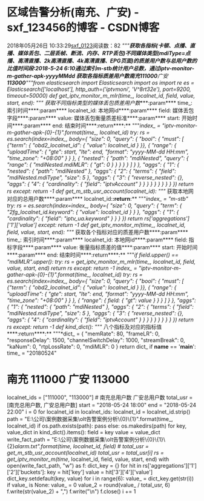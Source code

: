 # 区域告警分析(南充、广安) - sxf_123456的博客 - CSDN博客
2018年05月26日 10:33:29[sxf_0123](https://me.csdn.net/sxf_123456)阅读数：82
*"""**获取各指标(卡顿、点播、直播、媒体丢包、**二层丢帧、断流、内存、RTP丢包)**不同媒体类型(mdiType=点播、高清直播、**2k高清直播、4k高清直播、EPG页面)的质差用户数与总用户数的比值**时间段:2018-5-24 6:10**通过索引m-stb统计用户总数，**通过iptv-monitor-m-gather-apk-yyyyMMdd 获取各指标质差用户数**南充**111000**广安**113000**"""*from elasticsearch import Elasticsearch
import os
import re
es = Elasticsearch(['localhost'], http_auth=('iptvmoni', 'V^8rt32e'), port=9200, timeout=50000)
def get_iptv_monitor_m_mlr(time_, localnet_id, field, value, start, end):
    *"""**    获取不同指标类型的媒体丢包质差用户数****:param**** time_: 索引时间****:param**** localnet_id: 本地网id****:param**** field: 媒体丢包字段****:param**** value: 媒体丢包衡量质差标准****:param**** start: 开始时间****:param**** end:  结束时间****:return****:**    """*index_ = "iptv-monitor-m-gather-apk-{0}-{1}".format(time_, localnet_id)
    try:
        rs = es.search(index=index_, body={
            "size": 0,
"query": {
                "bool": {
                    "must": [
                        {"term": {
                            "obd2_localnet_id": {
                                "value": localnet_id
                            }
                        }},
{
                            "range": {
                                "uploadTime": {
                                    "gte": start,
"lte": end,
"format": "yyyy-MM-dd HH:mm",
"time_zone": "+08:00"
}
                            }
                        },
{
                            "nested": {
                                "path": "mdiNested",
"query": {
                                    "range": {
                                        "mdiNested.mdiMLR": {
                                            "gt": 0
}
                                    }
                                }
                            }
                        }
                    ]
                }
            },
"aggs": {
                "1": {
                    "nested": {
                        "path": "mdiNested"
},
"aggs": {
                        "2": {
                            "terms": {
                                "field": "mdiNested.mdiType",
"size": 5
},
"aggs": {
                                "3": {
                                    "reverse_nested": {},
"aggs": {
                                        "4": {
                                            "cardinality": {
                                                "field": "iptvAccount"
}
                                        }
                                    }
                                }
                            }
                        }
                    }
                }
            }
        })
        return rs
    except:
        return -1
def get_m_stb_usr_account(localnet_id):
    *"""**    获取本地网对应的总用户数****:param**** localnet_id:****:return****:**    """*index_ = "m-stb"
try:
        rs = es.search(index=index_, body={
            "size": 0,
"query": {
                "term": {
                    "2fg_localnet_id.keyword": {
                        "value": localnet_id
                    }
                }
            },
"aggs": {
                "1": {
                    "cardinality": {
                        "field": "iptv_ua.keyword"
}
                }
            }
        })
        return rs['aggregations']['1']['value']
    except:
        return -1
def get_iptv_monitor_m(time_, localnet_id, field, value, start, end):
    *"""**    获取各个指标对应的质差用户数****:param**** time_: 索引时间****:param**** localnet_id:  本地网id****:param**** field:  指标字段****:param**** value:  衡量指标质差的值****:param**** start: 开始时间****:param**** end:  结束时间****:return****:**    """*if field.upper() == "mdiMLR".upper():
        try:
            rs = get_iptv_monitor_m_mlr(time_, localnet_id, field, value, start, end)
            return rs
        except:
            return -1
index_ = "iptv-monitor-m-gather-apk-{0}-{1}".format(time_, localnet_id)
    try:
        rs = es.search(index=index_, body={
            "size": 0,
"query": {
                "bool": {
                    "must": [
                        {"term": {
                            "obd2_localnet_id": {
                                "value": localnet_id
                            }
                        }},
{
                            "range": {
                                "uploadTime": {
                                    "gte": start,
"lte": end,
"format": "yyyy-MM-dd HH:mm",
"time_zone": "+08:00"
}
                            }
                        },
{
                            "range": {
                                field: {
                                    "gt": value
                                }
                            }
                        }
                    ]
                }
            },
"aggs": {
                "1": {
                    "nested": {
                        "path": "mdiNested"
},
"aggs": {
                        "2": {
                            "terms": {
                                "field": "mdiNested.mdiType",
"size": 5
},
"aggs": {
                                "3": {
                                    "reverse_nested": {},
"aggs": {
                                        "4": {
                                            "cardinality": {
                                                "field": "iptvAccount"
}
                                        }
                                    }
                                }
                            }
                        }
                    }
                }
            }
        })
        return rs
    except:
        return -1
def kind_dict():
    *"""**    八个指标及对应的指标值****:return****:**    """*dict_ = {
        "memRate": 80,
"frameLR": 0,
"responseDelay": 1500,
"channelSwitchDelay": 1000,
"streamBreak": 0,
"kaNum": 0,
"rtpLossRate": 0,
"mdiMLR": 0
}
    return dict_
if __name__ == '__main__':
    time_ = "20180524"
# 南充 111000 广安 113000
localnet_ids = ["111000", "113000"]
    # 南充总用户数 广安总用户数
total_usr = [南充总用户数, 广安总用户数]
    start = "2018-05-24 18:00"
end = "2018-05-24 22:00"
i = 0
for localnet_id in localnet_ids:
        localnet_id = localnet_id.strip()
        path = "E:\\公司\\案例数据采集\\olt告警案例分析\\{0}\\{1}".format(time_, localnet_id)
        if os.path.exists(path):
            pass
        else:
            os.makedirs(path)
        for key, value_dict in kind_dict().items():
            field = key
            value = value_dict
            write_fact_path = "E:\\公司\\案例数据采集\\olt告警案例分析\\{0}\\{1}\\{2}__alarm.txt".format(time_, localnet_id, field)
            # total_usr = get_m_stb_usr_account(localnet_id)
total_usr = total_usr[i]
            rs = get_iptv_monitor_m(time_, localnet_id, field, value, start, end)
            with open(write_fact_path, "w") as f:
                dict_key = {}
                for hit in rs['aggregations']['1']['2']['buckets']:
                    key = hit['key']
                    value = hit['3']['4']['value']
                    dict_key.setdefault(key, value)
                for i in range(6):
                    value_ = dict_key.get(str(i))
                    if value_ is None:
                        value_ = 0
value_2 = round(value_ / total_usr, 6)
                    f.write(str(value_2) + ",")
                f.write("\n")
                f.close()
        i += 1
